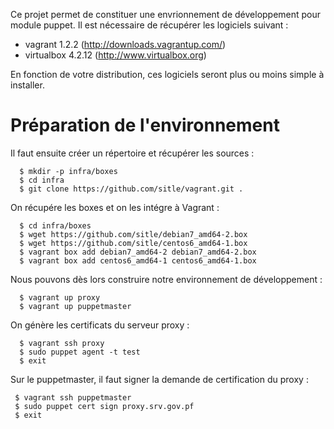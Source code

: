 Ce projet permet de constituer une envrionnement de développement pour module puppet. Il est nécessaire de récupérer les logiciels suivant :

* vagrant 1.2.2 (http://downloads.vagrantup.com/)
* virtualbox 4.2.12 (http://www.virtualbox.org)

En fonction de votre distribution, ces logiciels seront plus ou moins simple à installer.

# Préparation de l'environnement
Il faut ensuite créer un répertoire et récupérer les sources :
```
  $ mkdir -p infra/boxes
  $ cd infra
  $ git clone https://github.com/sitle/vagrant.git .
```

On récupére les boxes et on les intégre à Vagrant :
```
  $ cd infra/boxes
  $ wget https://github.com/sitle/debian7_amd64-2.box
  $ wget https://github.com/sitle/centos6_amd64-1.box
  $ vagrant box add debian7_amd64-2 debian7_amd64-2.box
  $ vagrant box add centos6_amd64-1 centos6_amd64-1.box
```

Nous pouvons dès lors construire notre environnement de développement :
```
  $ vagrant up proxy
  $ vagrant up puppetmaster
```

On génère les certificats du serveur proxy :
```
  $ vagrant ssh proxy
  $ sudo puppet agent -t test
  $ exit
```

Sur le puppetmaster, il faut signer la demande de certification du proxy :
```
 $ vagrant ssh puppetmaster
 $ sudo puppet cert sign proxy.srv.gov.pf
 $ exit
```


